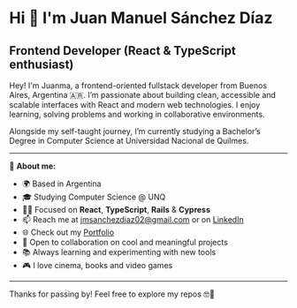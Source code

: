Hi 👋 I'm Juan Manuel Sánchez Díaz
==================================

Frontend Developer (React & TypeScript enthusiast)  
-----------------------------

Hey! I'm Juanma, a frontend-oriented fullstack developer from Buenos Aires, Argentina 🇦🇷. I’m passionate about building clean, accessible and scalable interfaces with React and modern web technologies. I enjoy learning, solving problems and working in collaborative environments.

Alongside my self-taught journey, I’m currently studying a Bachelor’s Degree in Computer Science at Universidad Nacional de Quilmes.

---

🔎 **About me:**

- 🌍 Based in Argentina
- 🎓 Studying Computer Science @ UNQ
- 👨‍💻 Focused on **React**, **TypeScript**, **Rails** & **Cypress**
- 📫 Reach me at [jmsanchezdiaz02@gmail.com](mailto:jmsanchezdiaz02@gmail.com) or on [LinkedIn](https://www.linkedin.com/in/juan-manuel-sanchez-diaz/)
- 🌐 Check out my [Portfolio](http://jmsanchezdiaz.github.io/portfolio/)
- 💬 Open to collaboration on cool and meaningful projects
- 📚 Always learning and experimenting with new tools
- 🎮 I love cinema, books and video games

---

Thanks for passing by! Feel free to explore my repos 🤓🚀
